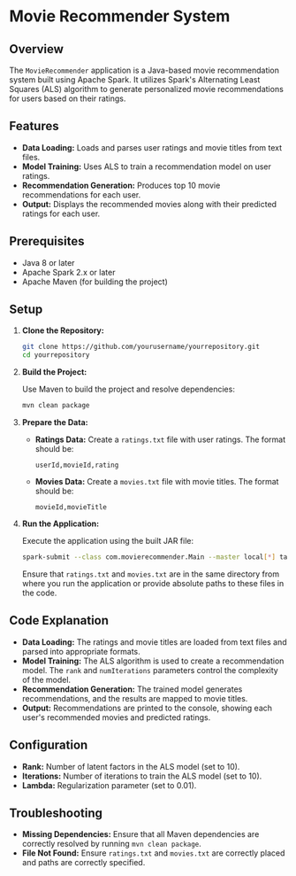 # Movie Recommender System

## Overview

The `MovieRecommender` application is a Java-based movie recommendation system built using Apache Spark. It utilizes Spark's Alternating Least Squares (ALS) algorithm to generate personalized movie recommendations for users based on their ratings.

## Features

- **Data Loading:** Loads and parses user ratings and movie titles from text files.
- **Model Training:** Uses ALS to train a recommendation model on user ratings.
- **Recommendation Generation:** Produces top 10 movie recommendations for each user.
- **Output:** Displays the recommended movies along with their predicted ratings for each user.

## Prerequisites

- Java 8 or later
- Apache Spark 2.x or later
- Apache Maven (for building the project)

## Setup

1. **Clone the Repository:**

   ```bash
   git clone https://github.com/yourusername/yourrepository.git
   cd yourrepository
   ```

2. **Build the Project:**

   Use Maven to build the project and resolve dependencies:

   ```bash
   mvn clean package
   ```

3. **Prepare the Data:**

   - **Ratings Data:** Create a `ratings.txt` file with user ratings. The format should be:
     ```
     userId,movieId,rating
     ```
   - **Movies Data:** Create a `movies.txt` file with movie titles. The format should be:
     ```
     movieId,movieTitle
     ```

4. **Run the Application:**

   Execute the application using the built JAR file:

   ```bash
   spark-submit --class com.movierecommender.Main --master local[*] target/yourproject-1.0-SNAPSHOT.jar
   ```

   Ensure that `ratings.txt` and `movies.txt` are in the same directory from where you run the application or provide absolute paths to these files in the code.

## Code Explanation

- **Data Loading:** The ratings and movie titles are loaded from text files and parsed into appropriate formats.
- **Model Training:** The ALS algorithm is used to create a recommendation model. The `rank` and `numIterations` parameters control the complexity of the model.
- **Recommendation Generation:** The trained model generates recommendations, and the results are mapped to movie titles.
- **Output:** Recommendations are printed to the console, showing each user's recommended movies and predicted ratings.

## Configuration

- **Rank:** Number of latent factors in the ALS model (set to 10).
- **Iterations:** Number of iterations to train the ALS model (set to 10).
- **Lambda:** Regularization parameter (set to 0.01).

## Troubleshooting

- **Missing Dependencies:** Ensure that all Maven dependencies are correctly resolved by running `mvn clean package`.
- **File Not Found:** Ensure `ratings.txt` and `movies.txt` are correctly placed and paths are correctly specified.
